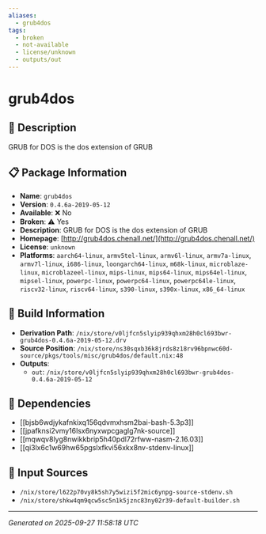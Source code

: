 ```yaml
---
aliases:
  - grub4dos
tags:
  - broken
  - not-available
  - license/unknown
  - outputs/out
---
```


# grub4dos

## 📝 Description

GRUB for DOS is the dos extension of GRUB

## 📋 Package Information

- **Name**: `grub4dos`
- **Version**: `0.4.6a-2019-05-12`
- **Available**: ❌ No
- **Broken**: ⚠️ Yes
- **Description**: GRUB for DOS is the dos extension of GRUB
- **Homepage**: [http://grub4dos.chenall.net/](http://grub4dos.chenall.net/)
- **License**: `unknown`
- **Platforms**: `aarch64-linux`, `armv5tel-linux`, `armv6l-linux`, `armv7a-linux`, `armv7l-linux`, `i686-linux`, `loongarch64-linux`, `m68k-linux`, `microblaze-linux`, `microblazeel-linux`, `mips-linux`, `mips64-linux`, `mips64el-linux`, `mipsel-linux`, `powerpc-linux`, `powerpc64-linux`, `powerpc64le-linux`, `riscv32-linux`, `riscv64-linux`, `s390-linux`, `s390x-linux`, `x86_64-linux`

## 🔧 Build Information

- **Derivation Path**: `/nix/store/v0ljfcn5slyip939qhxm28h0cl693bwr-grub4dos-0.4.6a-2019-05-12.drv`
- **Source Position**: `/nix/store/ns30sqxb36k8jrds8z18rv96bpnwc60d-source/pkgs/tools/misc/grub4dos/default.nix:48`
- **Outputs**:
  - `out`:  `/nix/store/v0ljfcn5slyip939qhxm28h0cl693bwr-grub4dos-0.4.6a-2019-05-12`

## 🔗 Dependencies

- [[bjsb6wdjykafnkixq156qdvmxhsm2bai-bash-5.3p3]]
- [[jpafknsi2vmy16lsx6nyxwpcgaglg7nk-source]]
- [[mqwqv8lyg8nwikkbrip5h40pdl72rfww-nasm-2.16.03]]
- [[qi3lx6c1w69hw65pgslxfkvi56xkx8nv-stdenv-linux]]

## 📁 Input Sources

- `/nix/store/l622p70vy8k5sh7y5wizi5f2mic6ynpg-source-stdenv.sh`
- `/nix/store/shkw4qm9qcw5sc5n1k5jznc83ny02r39-default-builder.sh`

---
*Generated on 2025-09-27 11:58:18 UTC*
